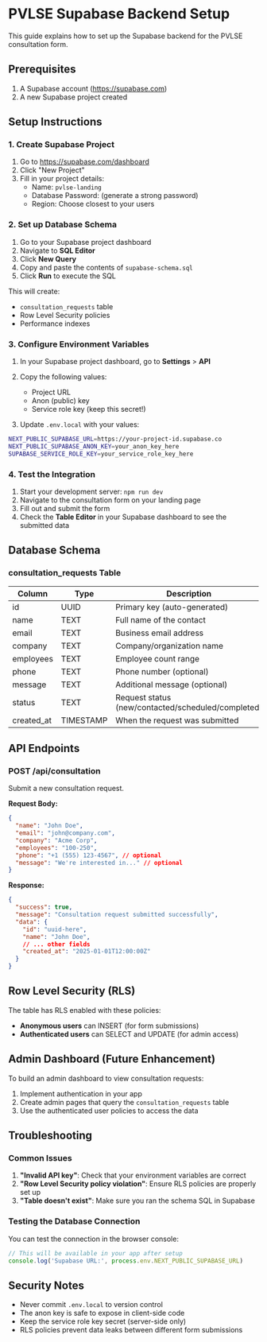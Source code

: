 # PVLSE Supabase Backend Setup

This guide explains how to set up the Supabase backend for the PVLSE consultation form.

## Prerequisites

1. A Supabase account (https://supabase.com)
2. A new Supabase project created

## Setup Instructions

### 1. Create Supabase Project

1. Go to https://supabase.com/dashboard
2. Click "New Project"
3. Fill in your project details:
   - Name: `pvlse-landing`
   - Database Password: (generate a strong password)
   - Region: Choose closest to your users

### 2. Set up Database Schema

1. Go to your Supabase project dashboard
2. Navigate to **SQL Editor**
3. Click **New Query**
4. Copy and paste the contents of `supabase-schema.sql`
5. Click **Run** to execute the SQL

This will create:
- `consultation_requests` table
- Row Level Security policies
- Performance indexes

### 3. Configure Environment Variables

1. In your Supabase project dashboard, go to **Settings** > **API**
2. Copy the following values:
   - Project URL
   - Anon (public) key
   - Service role key (keep this secret!)

3. Update `.env.local` with your values:
```bash
NEXT_PUBLIC_SUPABASE_URL=https://your-project-id.supabase.co
NEXT_PUBLIC_SUPABASE_ANON_KEY=your_anon_key_here
SUPABASE_SERVICE_ROLE_KEY=your_service_role_key_here
```

### 4. Test the Integration

1. Start your development server: `npm run dev`
2. Navigate to the consultation form on your landing page
3. Fill out and submit the form
4. Check the **Table Editor** in your Supabase dashboard to see the submitted data

## Database Schema

### consultation_requests Table

| Column      | Type      | Description                           |
|-------------|-----------|---------------------------------------|
| id          | UUID      | Primary key (auto-generated)         |
| name        | TEXT      | Full name of the contact              |
| email       | TEXT      | Business email address                |
| company     | TEXT      | Company/organization name             |
| employees   | TEXT      | Employee count range                  |
| phone       | TEXT      | Phone number (optional)               |
| message     | TEXT      | Additional message (optional)         |
| status      | TEXT      | Request status (new/contacted/scheduled/completed) |
| created_at  | TIMESTAMP | When the request was submitted        |

## API Endpoints

### POST /api/consultation

Submit a new consultation request.

**Request Body:**
```json
{
  "name": "John Doe",
  "email": "john@company.com",
  "company": "Acme Corp",
  "employees": "100-250",
  "phone": "+1 (555) 123-4567", // optional
  "message": "We're interested in..." // optional
}
```

**Response:**
```json
{
  "success": true,
  "message": "Consultation request submitted successfully",
  "data": {
    "id": "uuid-here",
    "name": "John Doe",
    // ... other fields
    "created_at": "2025-01-01T12:00:00Z"
  }
}
```

## Row Level Security (RLS)

The table has RLS enabled with these policies:
- **Anonymous users** can INSERT (for form submissions)
- **Authenticated users** can SELECT and UPDATE (for admin access)

## Admin Dashboard (Future Enhancement)

To build an admin dashboard to view consultation requests:

1. Implement authentication in your app
2. Create admin pages that query the `consultation_requests` table
3. Use the authenticated user policies to access the data

## Troubleshooting

### Common Issues

1. **"Invalid API key"**: Check that your environment variables are correct
2. **"Row Level Security policy violation"**: Ensure RLS policies are properly set up
3. **"Table doesn't exist"**: Make sure you ran the schema SQL in Supabase

### Testing the Database Connection

You can test the connection in the browser console:
```javascript
// This will be available in your app after setup
console.log('Supabase URL:', process.env.NEXT_PUBLIC_SUPABASE_URL)
```

## Security Notes

- Never commit `.env.local` to version control
- The anon key is safe to expose in client-side code
- Keep the service role key secret (server-side only)
- RLS policies prevent data leaks between different form submissions